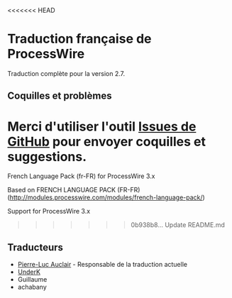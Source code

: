 <<<<<<< HEAD
# Traduction française de ProcessWire

Traduction complète pour la version 2.7.

## Coquilles et problèmes

Merci d'utiliser l'outil [Issues de GitHub](https://github.com/underk/pw_french/issues) pour envoyer coquilles et suggestions.
=======
French Language Pack (fr-FR) for ProcessWire 3.x

Based on FRENCH LANGUAGE PACK (FR-FR) (http://modules.processwire.com/modules/french-language-pack/)

Support for ProcessWire 3.x
>>>>>>> 0b938b8... Update README.md

## Traducteurs

- [Pierre-Luc Auclair](https://github.com/plauclair) - Responsable de la traduction actuelle
- [UnderK](https://github.com/underk)
- Guillaume
- achabany
